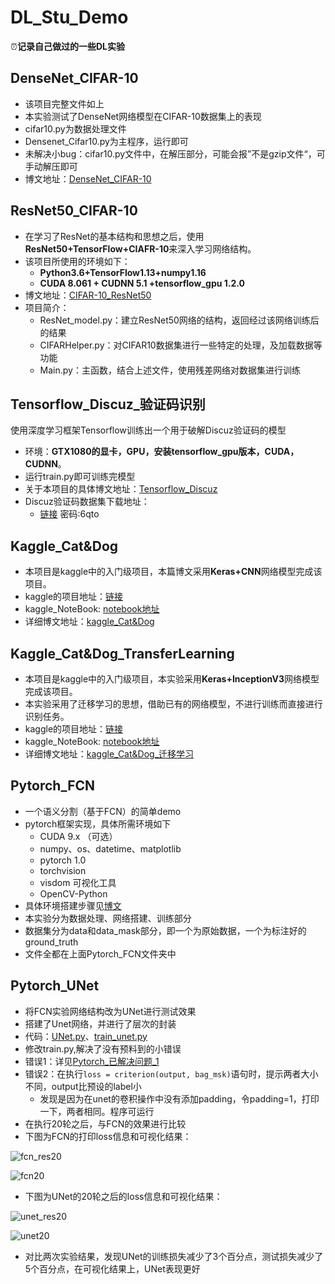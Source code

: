 # DL_Stu_Demo
⏰**记录自己做过的一些DL实验**
## DenseNet_CIFAR-10
- 该项目完整文件如上
- 本实验测试了DenseNet网络模型在CIFAR-10数据集上的表现
- cifar10.py为数据处理文件
- Densenet_Cifar10.py为主程序，运行即可
- 未解决小bug：cifar10.py文件中，在解压部分，可能会报”不是gzip文件“，可手动解压即可
- 博文地址：[DenseNet_CIFAR-10](https://yearing1017.site/2019/11/28/DenseNet-CIFAR-10/)

## ResNet50_CIFAR-10
- 在学习了ResNet的基本结构和思想之后，使用**ResNet50+TensorFlow+CIAFR-10**来深入学习网络结构。
- 该项目所使用的环境如下：
  - **Python3.6+TensorFlow1.13+numpy1.16**
  - **CUDA 8.061 + CUDNN 5.1 +tensorflow_gpu 1.2.0**
- 博文地址：[CIFAR-10_ResNet50](https://yearing1017.site/2019/09/30/CIFAR10-ResNet50/)
- 项目简介：
  - ResNet_model.py：建立ResNet50网络的结构，返回经过该网络训练后的结果
  - CIFARHelper.py：对CIFAR10数据集进行一些特定的处理，及加载数据等功能
  - Main.py：主函数，结合上述文件，使用残差网络对数据集进行训练

## Tensorflow_Discuz_验证码识别
使用深度学习框架Tensorflow训练出一个用于破解Discuz验证码的模型
- 环境：**GTX1080的显卡，GPU，安装tensorflow_gpu版本，CUDA，CUDNN**。
- 运行train.py即可训练完模型
- 关于本项目的具体博文地址：[Tensorflow_Discuz](https://yearing1017.site/2019/10/23/Tensorflow-Discuz%E9%AA%8C%E8%AF%81%E7%A0%81%E8%AF%86%E5%88%AB/)
- Discuz验证码数据集下载地址：
  - [链接](https://pan.baidu.com/s/10TzEvjToYjOgzlOpIgx1tg&shfl=sharepset)  密码:6qto
  
## Kaggle_Cat&Dog
- 本项目是kaggle中的入门级项目，本篇博文采用**Keras+CNN**网络模型完成该项目。
- kaggle的项目地址：[链接](https://www.kaggle.com/c/dogs-vs-cats/overview)
- kaggle_NoteBook: [notebook地址](https://www.kaggle.com/yearing1017/keras-cnn)
- 详细博文地址：[kaggle_Cat&Dog](https://yearing1017.site/2019/11/18/Kaggle-Cat-Dog/)

## Kaggle_Cat&Dog_TransferLearning
- 本项目是kaggle中的入门级项目，本实验采用**Keras+InceptionV3**网络模型完成该项目。
- 本实验采用了迁移学习的思想，借助已有的网络模型，不进行训练而直接进行识别任务。
- kaggle的项目地址：[链接](https://www.kaggle.com/c/dogs-vs-cats/overview)
- kaggle_NoteBook: [notebook地址](https://www.kaggle.com/yearing1017/dogs-vs-cats-inceptionv3-fine-tuning)
- 详细博文地址：[kaggle_Cat&Dog_迁移学习](https://yearing1017.site/2019/11/19/Kaggle-Cat-Dog-%E8%BF%81%E7%A7%BB%E5%AD%A6%E4%B9%A0/)

## Pytorch_FCN
- 一个语义分割（基于FCN）的简单demo
- pytorch框架实现，具体所需环境如下
  - CUDA 9.x （可选）
  - numpy、os、datetime、matplotlib
  - pytorch 1.0
  - torchvision
  - visdom  可视化工具
  - OpenCV-Python
- 具体环境搭建步骤见[博文](https://yearing1017.site/2019/12/03/FCN-Pytorch/)
- 本实验分为数据处理、网络搭建、训练部分
- 数据集分为data和data_mask部分，即一个为原始数据，一个为标注好的ground_truth
- 文件全都在上面Pytorch_FCN文件夹中

## Pytorch_UNet
- 将FCN实验网络结构改为UNet进行测试效果
- 搭建了Unet网络，并进行了层次的封装
- 代码：[UNet.py](https://github.com/yearing1017/DL_Stu_Demo/blob/master/Pytorch_FCN/UNet.py)、[train_unet.py](https://github.com/yearing1017/DL_Stu_Demo/blob/master/Pytorch_FCN/train_unet.py)
- 修改train.py,解决了没有预料到的小错误
- 错误1：详见[Pytorch_已解决问题_1](https://github.com/yearing1017/PyTorch_Note)
- 错误2：在执行`loss = criterion(output, bag_msk)`语句时，提示两者大小不同，output比预设的label小
  - 发现是因为在unet的卷积操作中没有添加padding，令padding=1，打印一下，两者相同。程序可运行
- 在执行20轮之后，与FCN的效果进行比较
- 下图为FCN的打印loss信息和可视化结果：

![fcn_res20](https://github.com/yearing1017/DL_Stu_Demo/blob/master/Pytorch_FCN/result/fcn_res20.jpg)

![fcn20](https://github.com/yearing1017/DL_Stu_Demo/blob/master/Pytorch_FCN/result/fcn_20.jpg)


- 下图为UNet的20轮之后的loss信息和可视化结果：

![unet_res20](https://github.com/yearing1017/DL_Stu_Demo/blob/master/Pytorch_FCN/result/unet_res.jpg)

![unet20](https://github.com/yearing1017/DL_Stu_Demo/blob/master/Pytorch_FCN/result/unet_20.jpg- )

- 对比两次实验结果，发现UNet的训练损失减少了3个百分点，测试损失减少了5个百分点，在可视化结果上，UNet表现更好
